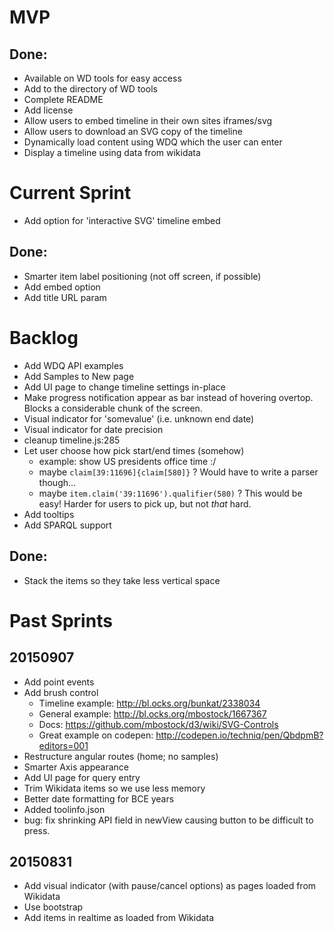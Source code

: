 # MVP
## Done:
* Available on WD tools for easy access
* Add to the directory of WD tools
* Complete README
* Add license
* Allow users to embed timeline in their own sites iframes/svg
* Allow users to download an SVG copy of the timeline
* Dynamically load content using WDQ which the user can enter
* Display a timeline using data from wikidata

# Current Sprint
* Add option for 'interactive SVG' timeline embed
## Done:
* Smarter item label positioning (not off screen, if possible)
* Add embed option
* Add title URL param

# Backlog
* Add WDQ API examples
* Add Samples to New page
* Add UI page to change timeline settings in-place
* Make progress notification appear as bar instead of hovering overtop. Blocks a considerable chunk of the screen.
* Visual indicator for 'somevalue' (i.e. unknown end date)
* Visual indicator for date precision
* cleanup timeline.js:285
* Let user choose how pick start/end times (somehow)
  * example: show US presidents office time :/
  * maybe `claim[39:11696]{claim[580]}` ? Would have to write a parser though...
  * maybe `item.claim('39:11696').qualifier(580)` ? This would be easy! Harder for users to pick up, but not *that* hard.
* Add tooltips
* Add SPARQL support

## Done:
* Stack the items so they take less vertical space

# Past Sprints

## 20150907
* Add point events
* Add brush control
  * Timeline example: http://bl.ocks.org/bunkat/2338034
  * General example: http://bl.ocks.org/mbostock/1667367
  * Docs: https://github.com/mbostock/d3/wiki/SVG-Controls
  * Great example on codepen: http://codepen.io/techniq/pen/QbdpmB?editors=001
* Restructure angular routes (home; no samples)
* Smarter Axis appearance
* Add UI page for query entry
* Trim Wikidata items so we use less memory
* Better date formatting for BCE years
* Added toolinfo.json
* bug: fix shrinking API field in newView causing button to be difficult to press.
## 20150831
* Add visual indicator (with pause/cancel options) as pages loaded from Wikidata
* Use bootstrap
* Add items in realtime as loaded from Wikidata
